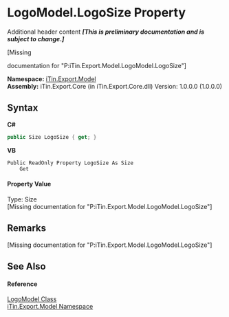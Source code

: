 # LogoModel.LogoSize Property 
Additional header content _**\[This is preliminary documentation and is subject to change.\]**_

\[Missing <summary> documentation for "P:iTin.Export.Model.LogoModel.LogoSize"\]

**Namespace:**&nbsp;<a href="ef57ffcc-e95e-b212-5a46-9aa6f5a3511f">iTin.Export.Model</a><br />**Assembly:**&nbsp;iTin.Export.Core (in iTin.Export.Core.dll) Version: 1.0.0.0 (1.0.0.0)

## Syntax

**C#**<br />
``` C#
public Size LogoSize { get; }
```

**VB**<br />
``` VB
Public ReadOnly Property LogoSize As Size
	Get
```


#### Property Value
Type: Size<br />\[Missing <value> documentation for "P:iTin.Export.Model.LogoModel.LogoSize"\]

## Remarks
\[Missing <remarks> documentation for "P:iTin.Export.Model.LogoModel.LogoSize"\]

## See Also


#### Reference
<a href="89a81055-7316-5a16-01a1-11c8d4acd914">LogoModel Class</a><br /><a href="ef57ffcc-e95e-b212-5a46-9aa6f5a3511f">iTin.Export.Model Namespace</a><br />